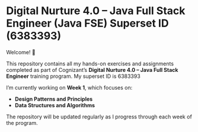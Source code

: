# Digital Nurture 4.0 – Java Full Stack Engineer (Java FSE) Superset ID (6383393)

Welcome! 👋

This repository contains all my hands-on exercises and assignments completed as part of Cognizant’s **Digital Nurture 4.0 – Java Full Stack Engineer** training program.
My superset ID is 6383393

I’m currently working on **Week 1**, which focuses on:

- **Design Patterns and Principles**
- **Data Structures and Algorithms**

The repository will be updated regularly as I progress through each week of the program.

